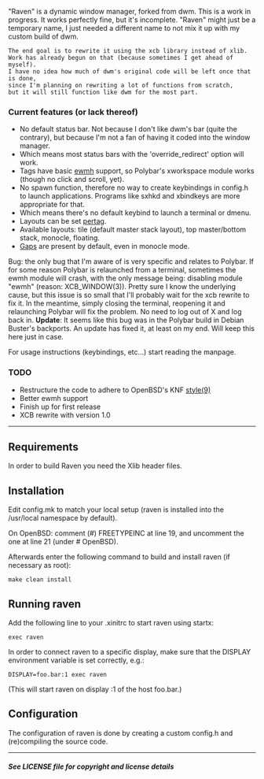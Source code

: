 "Raven" is a dynamic window manager, forked from dwm. This is a work in progress. It works perfectly fine, but it's incomplete. "Raven" might just be a temporary name, I just needed a different name to not mix it up with my custom build of dwm.

```
The end goal is to rewrite it using the xcb library instead of xlib.  
Work has already begun on that (because sometimes I get ahead of myself).  
I have no idea how much of dwm's original code will be left once that is done,  
since I'm planning on rewriting a lot of functions from scratch,  
but it will still function like dwm for the most part. 
```

### Current features (or lack thereof)

  * No default status bar. Not because I don't like dwm's bar (quite the contrary), but because I'm not a fan of having it coded into the window manager.
  * Which means most status bars with the 'override_redirect' option will work. 
  * Tags have basic [ewmh](https://dwm.suckless.org/patches/ewmhtags/) support, so Polybar's xworkspace module works (though no click and scroll, yet).
  * No spawn function, therefore no way to create keybindings in config.h to launch applications. Programs like sxhkd and xbindkeys are more appropriate for that.
  * Which means there's no default keybind to launch a terminal or dmenu.
  * Layouts can be set [pertag](https://dwm.suckless.org/patches/pertag/).
  * Available layouts: tile (default master stack layout), top master/bottom stack, monocle, floating.
  * [Gaps](https://dwm.suckless.org/patches/fullgaps/) are present by default, even in monocle mode.

Bug: the only bug that I'm aware of is very specific and relates to Polybar. If for some reason Polybar is relaunched from a terminal, sometimes the ewmh module will crash, with the only message being: disabling module "ewmh" (reason: XCB_WINDOW(3)). Pretty sure I know the underlying cause, but this issue is so small that I'll probably wait for the xcb rewrite to fix it. In the meantime, simply closing the terminal, reopening it and relaunching Polybar will fix the problem. No need to log out of X and log back in. __Update__: It seems like this bug was in the Polybar build in Debian Buster's backports. An update has fixed it, at least on my end. Will keep this here just in case.

For usage instructions (keybindings, etc...) start reading the manpage.

### TODO
- Restructure the code to adhere to OpenBSD's KNF [style(9)](https://man.openbsd.org/style)
- Better ewmh support
- Finish up for first release
- XCB rewrite with version 1.0

-----------------

Requirements
------------
In order to build Raven you need the Xlib header files.


Installation
------------
Edit config.mk to match your local setup (raven is installed into
the /usr/local namespace by default).

On OpenBSD: comment (#) FREETYPEINC at line 19, and uncomment the one at line 21 (under # OpenBSD).

Afterwards enter the following command to build and install raven (if
necessary as root):

    make clean install


Running raven
-----------
Add the following line to your .xinitrc to start raven using startx:

    exec raven

In order to connect raven to a specific display, make sure that
the DISPLAY environment variable is set correctly, e.g.:

    DISPLAY=foo.bar:1 exec raven

(This will start raven on display :1 of the host foo.bar.)

Configuration
-------------
The configuration of raven is done by creating a custom config.h
and (re)compiling the source code.

-------

#### _See LICENSE file for copyright and license details_
